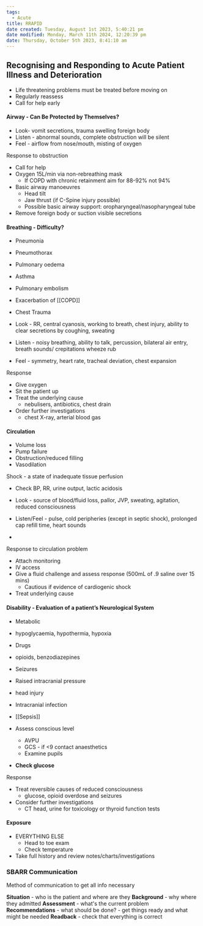 ```yaml
---
tags:
  - Acute
title: RRAPID
date created: Tuesday, August 1st 2023, 5:40:21 pm
date modified: Monday, March 11th 2024, 12:20:39 pm
date: Thursday, October 5th 2023, 8:41:10 am
---
```

## Recognising and Responding to Acute Patient Illness and Deterioration

- Life threatening problems must be treated before moving on
- Regularly reassess 
- Call for help early

#### Airway - Can Be Protected by Themselves?
- Look- vomit secretions, trauma swelling foreign body 
- Listen - abnormal sounds, complete obstruction will be silent
- Feel - airflow from nose/mouth, misting of oxygen

Response to obstruction
- Call for help
- Oxygen 15L/min via non-rebreathing mask
	- If COPD with chronic retainment aim for 88-92% not 94%
- Basic airway manoeuvres
	- Head tilt
	- Jaw thrust (if C-Spine injury possible)
	- Possible basic airway support: oropharyngeal/nasopharyngeal tube 
- Remove foreign body or suction visible secretions

#### Breathing - Difficulty?
- Pneumonia 
- Pneumothorax 
- Pulmonary oedema 
- Asthma 
- Pulmonary embolism
- Exacerbation of [[COPD]]
- Chest Trauma

- Look - RR, central cyanosis, working to breath, chest injury, ability to clear secretions by coughing, sweating 
- Listen - noisy breathing, ability to talk, percussion, bilateral air entry, breath sounds/ crepitations wheeze rub
- Feel - symmetry, heart rate, tracheal deviation, chest expansion

Response
- Give oxygen 
- Sit the patient up 
- Treat the underlying cause
	- nebulisers, antibiotics, chest drain 
- Order further investigations 
	- chest X-ray, arterial blood gas

#### Circulation
- Volume loss
- Pump failure
- Obstruction/reduced filling
- Vasodilation

Shock - a state of inadequate tissue perfusion
- Check BP, RR, urine output, lactic acidosis

- Look - source of blood/fluid loss, pallor, JVP, sweating, agitation, reduced consciousness
- Listen/Feel - pulse, cold peripheries (except in septic shock), prolonged cap refill time, heart sounds
-

Response to circulation problem
- Attach monitoring
- IV access 
- Give a fluid challenge and assess response (500mL of .9 saline over 15 mins)
	- Cautious if evidence of cardiogenic shock 
- Treat underlying cause 

#### Disability - Evaluation of a patient’s Neurological System
- Metabolic 
- hypoglycaemia, hypothermia, hypoxia
- Drugs 
- opioids, benzodiazepines 
- Seizures
- Raised intracranial pressure 
- head injury
- Intracranial infection 
- [[Sepsis]]

- Assess conscious level
	- AVPU
	- GCS - if <9 contact anaesthetics
	- Examine pupils
- **Check glucose**


Response
- Treat reversible causes of reduced consciousness 
	- glucose, opioid overdose and seizures
- Consider further investigations 
	- CT head, urine for toxicology or thyroid function tests

#### Exposure
- EVERYTHING ELSE
	- Head to toe exam
	- Check temperature
- Take full history and review notes/charts/investigations

### SBARR Communication
Method of communication to get all info necessary

**Situation** - who is the patient and where are they
**Background** - why where they admitted
**Assessment** - what's the current problem
**Recommendations** - what should be done? - get things ready and what might be needed
**Readback** - check that everything is correct

